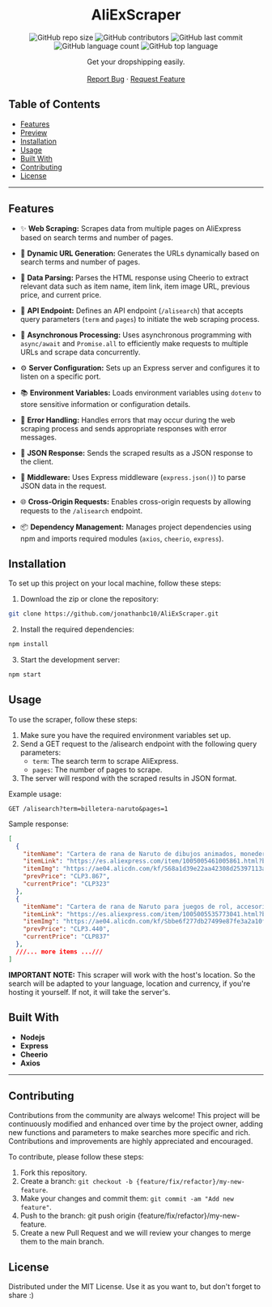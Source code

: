 <h1 align="center">AliExScraper</h1>

<p align="center">
  <img alt="GitHub repo size" src="https://img.shields.io/github/repo-size/jonathanbc10/AliExScraper">
  <img alt="GitHub contributors" src="https://img.shields.io/github/contributors/jonathanbc10/AliExScraper">
  <img alt="GitHub last commit" src="https://img.shields.io/github/last-commit/jonathanbc10/AliExScraper">
  <img alt="GitHub language count" src="https://img.shields.io/github/languages/count/jonathanbc10/AliExScraper">
  <img alt="GitHub top language" src="https://img.shields.io/github/languages/top/jonathanbc10/AliExScraper">
</p>

<p align="center">
  Get your dropshipping easily.
  <br>
  <br>
  <a href="https://github.com/jonathanbc10/AliExScraper/issues/new">Report Bug</a>
  ·
  <a href="https://github.com/jonathanbc10/AliExScraper/issues/new">Request Feature</a>
</p>

## Table of Contents

- [Features](#features)
- [Preview](#preview)
- [Installation](#installation)
- [Usage](#usage)
- [Built With](#built-with)
- [Contributing](#contributing)
- [License](#license)

---

## Features

- ✨ **Web Scraping:** Scrapes data from multiple pages on AliExpress based on search terms and number of pages.

- 🚀 **Dynamic URL Generation:** Generates the URLs dynamically based on search terms and number of pages.

- 📝 **Data Parsing:** Parses the HTML response using Cheerio to extract relevant data such as item name, item link, item image URL, previous price, and current price.

- 💬 **API Endpoint:** Defines an API endpoint (`/alisearch`) that accepts query parameters (`term` and `pages`) to initiate the web scraping process.

- 🔁 **Asynchronous Processing:** Uses asynchronous programming with `async/await` and `Promise.all` to efficiently make requests to multiple URLs and scrape data concurrently.

- ⚙️ **Server Configuration:** Sets up an Express server and configures it to listen on a specific port.

- 📚 **Environment Variables:** Loads environment variables using `dotenv` to store sensitive information or configuration details.

- 🔧 **Error Handling:** Handles errors that may occur during the web scraping process and sends appropriate responses with error messages.

- 📡 **JSON Response:** Sends the scraped results as a JSON response to the client.

- 🔌 **Middleware:** Uses Express middleware (`express.json()`) to parse JSON data in the request.

- 🌐 **Cross-Origin Requests:** Enables cross-origin requests by allowing requests to the `/alisearch` endpoint.

- 📦 **Dependency Management:** Manages project dependencies using npm and imports required modules (`axios`, `cheerio`, `express`).

## Installation

To set up this project on your local machine, follow these steps:

1. Download the zip or clone the repository:

```sh
git clone https://github.com/jonathanbc10/AliExScraper.git
```

2. Install the required dependencies:

```sh
npm install
```

3. Start the development server:

```sh
npm start
```

## Usage

To use the scraper, follow these steps:

1. Make sure you have the required environment variables set up.
2. Send a GET request to the /alisearch endpoint with the following query parameters:
   - `term`: The search term to scrape AliExpress.
   - `pages`: The number of pages to scrape.
3. The server will respond with the scraped results in JSON format.

Example usage:

```http
GET /alisearch?term=billetera-naruto&pages=1
```

Sample response:

```json
[
  {
    "itemName": "Cartera de rana de Naruto de dibujos animados, monedero de felpa personalizado, bolsa de llaves, bolsa de figura de Cosplay, accesorios de bolsa, regalos de cumpleaños de Halloween, nuevo ",
    "itemLink": "https://es.aliexpress.com/item/1005005461005861.html?browser_id=d4bad97778c04841ae68d8b80b9987c9&aff_platform=msite&m_page_id=dbadcaedbbc188740b354f12834ca581f2810a8922&gclid=&pdp_npi=3%40dis%21CLP%213867.0%21323.0%21%21%21%21%21%402122443916855740716508248d0790%2112000033173748457%21sea%21CL%210&algo_pvid=17ffd2ff-6df3-4e83-bd30-e7fdc3504d12",
    "itemImg": "https://ae04.alicdn.com/kf/S68a1d39e22aa42308d25397113a3aa33C.jpg_300x300Q70.jpg",
    "prevPrice": "CLP3.867",
    "currentPrice": "CLP323"
  },
  {
    "itemName": "Cartera de rana de Naruto para juegos de rol, accesorios de fiesta para niños, monedero grande portátil de dibujos animados de Anime ",
    "itemLink": "https://es.aliexpress.com/item/1005005535773041.html?browser_id=d4bad97778c04841ae68d8b80b9987c9&aff_platform=msite&m_page_id=dbadcaedbbc188740b354f12834ca581f2810a8922&gclid=&pdp_npi=3%40dis%21CLP%213440.0%21837.0%21%21%21%21%21%402122443916855740716508248d0790%2112000033449836358%21sea%21CL%210&algo_pvid=17ffd2ff-6df3-4e83-bd30-e7fdc3504d12",
    "itemImg": "https://ae04.alicdn.com/kf/Sbbe6f277db27499e87fe3a2a10f8149ea.jpg_300x300Q70.jpg",
    "prevPrice": "CLP3.440",
    "currentPrice": "CLP837"
  },
  ///... more items ...///
]
```

**IMPORTANT NOTE:** This scraper will work with the host's location. So the search will be adapted to your language, location and currency, if you're hosting it yourself. If not, it will take the server's.

## Built With

- **Nodejs**
- **Express**
- **Cheerio**
- **Axios**

---

## Contributing

Contributions from the community are always welcome! This project will be continuously modified and enhanced over time by the project owner, adding new functions and parameters to make searches more specific and rich. Contributions and improvements are highly appreciated and encouraged.

To contribute, please follow these steps:

1. Fork this repository.
2. Create a branch: `git checkout -b {feature/fix/refactor}/my-new-feature`.
3. Make your changes and commit them: `git commit -am "Add new feature"`.
4. Push to the branch: git push origin {feature/fix/refactor}/my-new-feature.
5. Create a new Pull Request and we will review your changes to merge them to the main branch.

## License

Distributed under the MIT License. Use it as you want to, but don't forget to share :)

